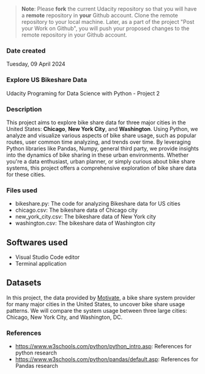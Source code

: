 >**Note**: Please **fork** the current Udacity repository so that you will have a **remote** repository in **your** Github account. Clone the remote repository to your local machine. Later, as a part of the project "Post your Work on Github", you will push your proposed changes to the remote repository in your Github account.

### Date created
Tuesday, 09 April 2024

### Explore US Bikeshare Data
Udacity Programing for Data Science with Python - Project 2

### Description
This project aims to explore bike share data for three major cities in the United States: **Chicago**, **New York City**, and **Washington**. Using Python, we analyze and visualize various aspects of bike share usage, such as popular routes, user common time analyzing, and trends over time.
By leveraging Python libraries like Pandas, Numpy, general third party, we provide insights into the dynamics of bike sharing in these urban environments. Whether you're a data enthusiast, urban planner, or simply curious about bike share systems, this project offers a comprehensive exploration of bike share data for these cities.

### Files used
- bikeshare.py: The code for analyzing Bikeshare data for US cities
- chicago.csv: The bikeshare data of Chicago city
- new_york_city.csv: The bikeshare data of New York city
- washington.csv: The bikeshare data of Washington city

## Softwares used
- Visual Studio Code editor
- Terminal application

## Datasets
In this project, the data provided by [Motivate](https://www.motivateco.com/), a bike share system provider for many major cities in the United States, to uncover bike share usage patterns. We will compare the system usage between three large cities: Chicago, New York City, and Washington, DC.

### References
- https://www.w3schools.com/python/python_intro.asp: References for python research
- https://www.w3schools.com/python/pandas/default.asp: References for Pandas research

